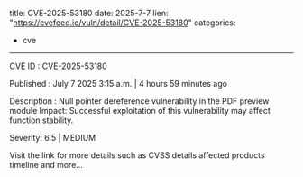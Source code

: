  
title: CVE-2025-53180
date: 2025-7-7
lien: "https://cvefeed.io/vuln/detail/CVE-2025-53180"
categories:
  - cve
---

CVE ID : CVE-2025-53180

Published :  July 7
2025
3:15 a.m. | 4 hours
59 minutes ago

Description : Null pointer dereference vulnerability in the PDF preview module
Impact: Successful exploitation of this vulnerability may affect function stability.

Severity: 6.5 | MEDIUM

Visit the link for more details
such as CVSS details
affected products
timeline
and more...
